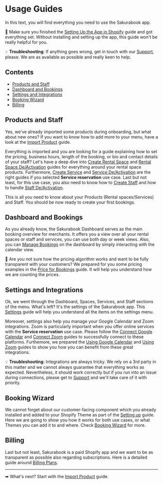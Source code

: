 # Usage Guides

In this text, you will find everything you need to use the Sakurabook app.

📌 Make sure you finished the [Setting Up the App in Shopify](setting-up-the-app-in-shopify.md) guide and got everything set. Without installing and setting up the app, this guide won't be really helpful for you.

💡 **Troubleshooting**: If anything goes wrong, get in touch with our [Support](app.https://sakurabook.app/pages/support), please. We are as available as possible and really keen to help.

## Contents

- [Products and Staff](#products-and-staff)
- [Dashboard and Bookings](#dashboard-and-bookings)
- [Settings and Integrations](#settings-and-integrations)
- [Booking Wizard](#booking-wizard)
- [Billing](#billing)

## Products and Staff

Yes, we've already imported some products during onboarding, but what about new ones? If you want to know how to add more to your menu, have a look at the [Import Product](./import-product.md) guide.

Everything is imported and you are looking for a guide explaining how to set the pricing, business hours, length of the booking, or bio and contact details of your staff? Let's have a deep dive into [Create Rental Space](./create-rental-space.md) and [Rental Space De/Activation](rental-space-de-activation.md) guides for everything around your rental space products. Furthermore, [Create Service](./create-service.md) and [Service De/Activation](./service-de-activation.md) are the right guides if you selected **Service reservation** use case. Last but not least, for this use case, you also need to know how to [Create Staff](./create-staff.md) and how to handle [Staff De/Activation](./staff-de-activation.md).

This is all you need to know about your Products (Rental spaces/Services) and Staff. You should be now ready to create your first bookings.

## Dashboard and Bookings

As you already know, the Sakurabook Dashboard serves as the main booking overview for merchants. It offers you a view over all your rental spaces or staff and services, you can use both day or week views. Also, you can [Manage Bookings](./manage-bookings.md) on the dashboard by simply interacting with the calendar view.

💸 Are you not sure how the pricing algorithm works and want to be fully transparent with your customers? We prepared for you some pricing examples in the [Price for Bookings](./price-for-bookings.md) guide. It will help you understand how we are counting the prices.

## Settings and Integrations

Ok, we went through the Dashboard, Spaces, Services, and Staff sections of the menu. What's left? It's the settings of the Sakurabook app. This [Settings](./settings.md) guide will help you understand all the items on the settings menu.

Moreover, settings also help you manage your Google Calendar and Zoom integrations. Zoom is particularly important when you offer online services with the **Service reservation** use case. Please follow the [Connect Google Calendar](./connect-google-calendar.md) and [Connect Zoom](./connect-zoom.md) guides to successfully connect to these platforms. Furthemore, we prepared the [Using Google Calendar](./using-google-calendar.md) and [Using Zoom](./using-zoom.md) guides to show you how you can benefit from these great integrations.

💡 **Troubleshooting**: Integrations are always tricky. We rely on a 3rd party in this matter and we cannot always guarantee that everything works as expected. Nevertheless, it should work correctly but if you run into an issue during connections, please get to [Support](https://app.sakurabook.app/pages/support) and we'll take care of it with priority.

## Booking Wizard

We cannot forget about our customer-facing component which you already installed and added to your Shopify Theme as part of the [Setting up](./setting-up-the-app-in-shopify.md) guide. Here we are going to show you how it works for both use cases, or what Themes you can add it to and where. Check [Booking Wizard](./booking-wizard.md) for more.

## Billing

Last but not least, Sakurabook is a paid Shopify app and we want to be as transparent as possible also regarding subscriptions. Here is a detailed guide around [Billing Plans](./billing-plans.md).

---

➡ What's next? Start with the [Import Product](./import-product.md) guide.

